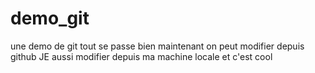 # demo_git
une demo de git tout se passe bien
maintenant on peut modifier depuis github
JE aussi modifier depuis ma machine locale et c'est cool
